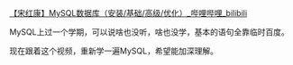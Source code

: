 [【宋红康】MySQL数据库（安装/基础/高级/优化）_哔哩哔哩_bilibili](https://www.bilibili.com/video/BV1iq4y1u7vj)



MySQL上过一个学期，可以说啥也没听，啥也没学，基本的语句全靠临时百度。



现在跟着这个视频，重新学一遍MySQL，希望能加深理解。